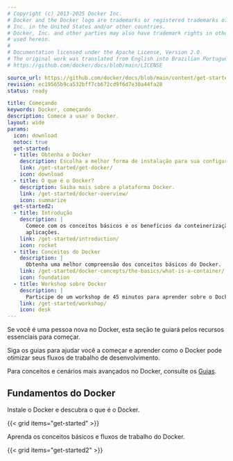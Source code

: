 ```yaml
---
# Copyright (c) 2013-2025 Docker Inc.
# Docker and the Docker logo are trademarks or registered trademarks of Docker,
# Inc. in the United States and/or other countries.
# Docker, Inc. and other parties may also have trademark rights in other terms
# used herein.
#
# Documentation licensed under the Apache License, Version 2.0.
# The original work was translated from English into Brazilian Portuguese.
# https://github.com/docker/docs/blob/main/LICENSE

source_url: https://github.com/docker/docs/blob/main/content/get-started/_index.md
revision: ec19565b9ca532bff7cb672cd9f6d7e30a44fa28
status: ready

title: Começando
keywords: Docker, começando
description: Comece a usar o Docker.
layout: wide
params:
  icon: download
  notoc: true
  get-started:
  - title: Obtenha o Docker
    description: Escolha a melhor forma de instalação para sua configuração.
    link: /get-started/get-docker/
    icon: download
  - title: O que é o Docker?
    description: Saiba mais sobre a plataforma Docker.
    link: /get-started/docker-overview/
    icon: summarize
  get-started2:
  - title: Introdução
    description: |
      Comece com os conceitos básicos e os benefícios da conteinerização de suas
      aplicações.
    link: /get-started/introduction/
    icon: rocket
  - title: Conceitos do Docker
    description: |
      Obtenha uma melhor compreensão dos conceitos básicos do Docker.
    link: /get-started/docker-concepts/the-basics/what-is-a-container/
    icon: foundation
  - title: Workshop sobre Docker
    description: |
      Participe de um workshop de 45 minutos para aprender sobre o Docker.
    link: /get-started/workshop/
    icon: desk
---
```


Se você é uma pessoa nova no Docker, esta seção te guiará pelos recursos
essenciais para começar.

Siga os guias para ajudar você a começar e aprender como o Docker pode otimizar
seus fluxos de trabalho de desenvolvimento.

Para conceitos e cenários mais avançados no Docker, consulte os
[Guias](/guides/).

## Fundamentos do Docker

Instale o Docker e descubra o que é o Docker.

{{< grid items="get-started" >}}

Aprenda os conceitos básicos e fluxos de trabalho do Docker.

{{< grid items="get-started2" >}}

